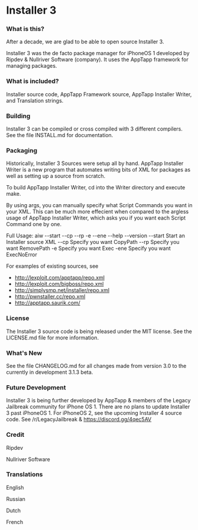 # Installer 3

### What is this?

After a decade, we are glad to be able to open source Installer 3.

Installer 3 was the de facto package manager for iPhoneOS 1 developed by Ripdev & Nullriver Software (company). It uses the AppTapp framework for managing packages.

### What is included?

Installer source code, AppTapp Framework source, AppTapp Installer Writer, and Translation strings.

### Building

Installer 3 can be compiled or cross compiled with 3 different compilers. See the file INSTALL.md for documentation. 

### Packaging

Historically, Installer 3 Sources were setup all by hand. AppTapp Installer Writer is a new program that automates writing bits of XML for packages as well as setting up a source from scratch. 

To build AppTapp Installer Writer, cd into the Writer directory and execute make. 

By using args, you can manually specify what Script Commands you want in your XML. This can be much more effecient when compared to the argless usage of AppTapp Installer Writer, which asks you if you want each Script Command one by one.

Full Usage:
aiw --start --cp --rp -e --ene --help --version
--start Start an Installer source XML
--cp Specify you want CopyPath
--rp Specify you want RemovePath
-e Specify you want Exec
-ene Specify you want ExecNoError

For examples of existing sources, see

- http://lexploit.com/apptapp/repo.xml
- http://lexploit.com/bigboss/repo.xml
- http://simplysmp.net/installer/repo.xml
- http://pwnstaller.cc/repo.xml
- http://apptapp.saurik.com/

### License

The Installer 3 source code is being released under the MIT license. See the LICENSE.md file for more information.

### What's New

See the file CHANGELOG.md for all changes made from version 3.0 to the currently in development 3.1.3 beta.

### Future Development

Installer 3 is being further developed by AppTapp & members of the Legacy Jailbreak community for iPhone OS 1. There are no plans to update Installer 3 past iPhoneOS 1. For iPhoneOS 2, see the upcoming Installer 4 source code. See /r/LegacyJailbreak & https://discord.gg/4qec5AV

### Credit

Ripdev

Nullriver Software

### Translations

English 

Russian 

Dutch

French